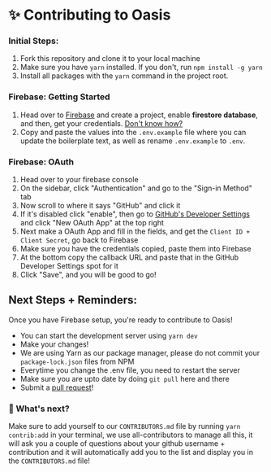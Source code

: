 # ✨ Contributing to Oasis 

### Initial Steps:
1. Fork this repository and clone it to your local machine
2. Make sure you have `yarn` installed. If you don't, run ```npm install -g yarn```
3. Install all packages with the `yarn` command in the project root.

### Firebase: Getting Started

1. Head over to [Firebase](https://firebase.google.com) and create a project, enable **firestore database**, and then, get your credentials. [Don't know how?](https://www.c-sharpcorner.com/article/how-to-create-firebase-web-app-get/) 
2. Copy and paste the values into the `.env.example` file where you can update the boilerplate text, as well as rename `.env.example` to `.env`.

### Firebase: OAuth

1. Head over to your firebase console
2. On the sidebar, click "Authentication" and go to the "Sign-in Method" tab
3. Now scroll to where it says "GitHub" and click it
4. If it's disabled click "enable", then go to <a href="https://github.com/settings/developers">GitHub's Developer Settings</a> and click "New OAuth App" at the top right
5. Next make a OAuth App and fill in the fields, and get the `Client ID + Client Secret`, go back to Firebase
6. Make sure you have the credentials copied, paste them into Firebase
7. At the bottom copy the callback URL and paste that in the GitHub Developer Settings spot for it
8. Click "Save", and you will be good to go!

## Next Steps + Reminders:
Once you have Firebase setup, you're ready to contribute to Oasis!

- You can start the development server using `yarn dev`
- Make your changes!
- We are using Yarn as our package manager, please do not commit your ```package-lock.json``` files from NPM
- Everytime you change the .env file, you need to restart the server
- Make sure you are upto date by doing ```git pull``` here and there
- Submit a <a href="https://github.com/heybereket/oasis/pulls">pull request</a>!

### 👀 What's next?
Make sure to add yourself to our `CONTRIBUTORS.md` file by running `yarn contrib:add` in your terminal, we use all-contributors to manage all this, it will ask you a couple of questions about your github username + contribution and it will automatically add you to the list and display you in the `CONTRIBUTORS.md` file!
